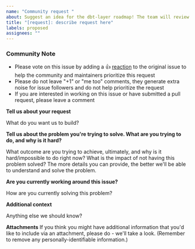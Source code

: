 ```yaml
---
name: "Community request "
about: Suggest an idea for the dbt-layer roadmap! The team will review.
title: "[request]: describe request here"
labels: proposed
assignees: ""
---
```


<!-- Please keep this note for the community -->

### Community Note

- Please vote on this issue by adding a 👍 [reaction](https://blog.github.com/2016-03-10-add-reactions-to-pull-requests-issues-and-comments/) to the original issue to help the community and maintainers prioritize this request
- Please do not leave "+1" or "me too" comments, they generate extra noise for issue followers and do not help prioritize the request
- If you are interested in working on this issue or have submitted a pull request, please leave a comment

<!-- Thank you for keeping this note for the community -->

**Tell us about your request**

<!-- Please fill this answer in -->

What do you want us to build?

**Tell us about the problem you're trying to solve. What are you trying to do, and why is it hard?**

<!-- Please fill this answer in -->

What outcome are you trying to achieve, ultimately, and why is it hard/impossible to do right now? What is the impact of not having this problem solved? The more details you can provide, the better we'll be able to understand and solve the problem.

**Are you currently working around this issue?**

<!-- Please fill this answer in -->

How are you currently solving this problem?

**Additional context**

<!-- Please fill this answer in or write "N/A" -->

Anything else we should know?

**Attachments**
If you think you might have additional information that you'd like to include via an attachment, please do - we'll take a look. (Remember to remove any personally-identifiable information.)
